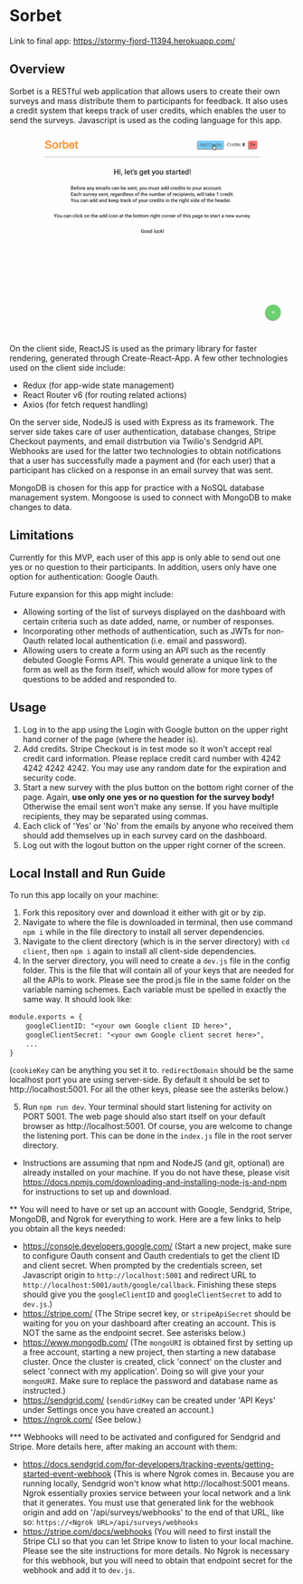 # Sorbet
Link to final app: https://stormy-fjord-11394.herokuapp.com/

## Overview
Sorbet is a RESTful web application that allows users to create their own surveys and mass distribute them to participants for
feedback. It also uses a credit system that keeps track of user credits, which enables the user to send the surveys. Javascript
is used as the coding language for this app.

![](https://github.com/acheng-01/Sorbet/blob/main/Sorbet-Sample.gif)

On the client side, ReactJS is used as the primary library for faster rendering, generated through Create-React-App. A few other
technologies used on the client side include:
- Redux (for app-wide state management)
- React Router v6 (for routing related actions)
- Axios (for fetch request handling)

On the server side, NodeJS is used with Express as its framework. The server side takes care of user authentication, database
changes, Stripe Checkout payments, and email distrbution via Twilio's Sendgrid API. Webhooks are used for the latter two
technologies to obtain notifications that a user has successfully made a payment and (for each user) that a participant has
clicked on a response in an email survey that was sent.

MongoDB is chosen for this app for practice with a NoSQL database management system. Mongoose is used to connect with MongoDB
to make changes to data.

## Limitations
Currently for this MVP, each user of this app is only able to send out one yes or no question to their participants.
In addition, users only have one option for authentication: Google Oauth.

Future expansion for this app might include:
- Allowing sorting of the list of surveys displayed on the dashboard with certain criteria such as date added, name, or number
of responses.
- Incorporating other methods of authentication, such as JWTs for non-Oauth related local authentication (i.e. email and
password).
- Allowing users to create a form using an API such as the recently debuted Google Forms API. This would generate a unique link
to the form as well as the form itself, which would allow for more types of questions to be added and responded to.

## Usage
1. Log in to the app using the Login with Google button on the upper right hand corner of the page (where the header is).
2. Add credits. Stripe Checkout is in test mode so it won't accept real credit card information. Please replace credit card
number with 4242 4242 4242 4242. You may use any random date for the expiration and security code.
3. Start a new survey with the plus button on the bottom right corner of the page. Again, **use only one yes or no question
for the survey body!** Otherwise the email sent won't make any sense. If you have multiple recipients, they may be separated
using commas.
4. Each click of 'Yes' or 'No' from the emails by anyone who received them should add themselves up in each survey card on the
dashboard.
5. Log out with the logout button on the upper right corner of the screen.

## Local Install and Run Guide
To run this app locally on your machine:
1. Fork this repository over and download it either with git or by zip.
2. Navigate to where the file is downloaded in terminal, then use command `npm i` while in the file directory to install
all server dependencies.
3. Navigate to the client directory (which is in the server directory) with `cd client`, then `npm i` again to install
all client-side dependencies.
4. In the server directory, you will need to create a `dev.js` file in the config folder. This is the file that will contain
all of your keys that are needed for all the APIs to work. Please see the prod.js file in the same folder on the variable
naming schemes. Each variable must be spelled in exactly the same way. It should look like:
```
module.exports = {
    googleClientID: "<your own Google client ID here>",
    googleClientSecret: "<your own Google client secret here>",
    ...
}
```
(`cookieKey` can be anything you set it to. `redirectDomain` should be the same localhost port you are using server-side.
By default it should be set to http://localhost:5001. For all the other keys, please see the asteriks below.)

5. Run `npm run dev`. Your terminal should start listening for activity on PORT 5001. The web page should also start itself
on your default browser as http://localhost:5001. Of course, you are welcome to change the listening port. This can be done
in the `index.js` file in the root server directory.

* Instructions are assuming that npm and NodeJS (and git, optional) are already installed on your machine. If you do not have
these, please visit https://docs.npmjs.com/downloading-and-installing-node-js-and-npm for instructions to set up and download.

** You will need to have or set up an account with Google, Sendgrid, Stripe, MongoDB, and Ngrok for everything to work. Here are
a few links to help you obtain all the keys needed:
- https://console.developers.google.com/ (Start a new project, make sure to configure Oauth consent and Oauth credentials to
get the client ID and client secret. When prompted by the credentials screen, set Javascript origin to `http://localhost:5001`
and redirect URL to `http://localhost:5001/auth/google/callback`. Finishing these steps should give you the `googleClientID`
and `googleClientSecret` to add to `dev.js`.)
- https://stripe.com/ (The Stripe secret key, or `stripeApiSecret` should be waiting for you on your dashboard after creating
an account. This is NOT the same as the endpoint secret. See asterisks below.)
- https://www.mongodb.com/ (The `mongoURI` is obtained first by setting up a free account, starting a new project, then starting
a new database cluster. Once the cluster is created, click 'connect' on the cluster and select 'connect with my application'.
Doing so will give your your `mongoURI`. Make sure to replace the password and database name as instructed.)
- https://sendgrid.com/ (`sendGridKey` can be created under 'API Keys' under Settings once you have created an account.)
- https://ngrok.com/ (See below.)

*** Webhooks will need to be activated and configured for Sendgrid and Stripe. More details here, after making an account with
them:
- https://docs.sendgrid.com/for-developers/tracking-events/getting-started-event-webhook (This is where Ngrok comes in. Because
you are running locally, Sendgrid won't know what http://localhost:5001 means. Ngrok essentially proxies service between your
local network and a link that it generates. You must use that generated link for the webhook origin and add on
'/api/surveys/webhooks' to the end of that URL, like so: `https://<Ngrok URL>/api/surveys/webhooks`
- https://stripe.com/docs/webhooks (You will need to first install the Stripe CLI so that you can let Stripe know to listen
to your local machine. Please see the site instructions for more details. No Ngrok is necessary for this webhook, but you will
need to obtain that endpoint secret for the webhook and add it to `dev.js`.
